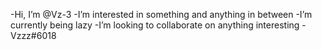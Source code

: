 -Hi, I’m @Vz-3
-I’m interested in something and anything in between
-I’m currently being lazy
-I’m looking to collaborate on anything interesting
-Vzzz#6018

<!---
Vz-3/Vz-3 is a ✨ special ✨ repository because its `README.md` (this file) appears on your GitHub profile.
You can click the Preview link to take a look at your changes.
--->
